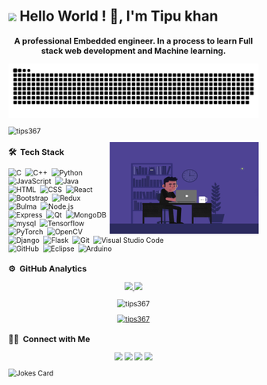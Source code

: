 <!-- Greet -->
<h1><img src="https://emojis.slackmojis.com/emojis/images/1531849430/4246/blob-sunglasses.gif?1531849430" width="30"/> Hello World ! 👋, I'm Tipu khan </h1>

<!-- About me -->
<h3 align="center">A professional Embedded engineer. In a process to learn Full stack web development and Machine learning.</h3>

<!-- Snake eating commits animation -->
![Snake animation](https://github.com/tips367/tips367/blob/main/github-user-contribution.svg)

<!-- Profile views -->
<p align="left"> <img src="https://komarev.com/ghpvc/?username=tips367&label=Profile%20views&color=0e75b6&style=flat" alt="tips367" /> </p>

<!-- GIF-->
<img alt="Coding" src="https://github.com/tips367/tips367/blob/main/ef16e4e68b0d3cb81e6bb8a8c3258d7e.gif" align="right" width="300" height="185"/>

### 🛠 &nbsp;Tech Stack

![C](https://img.shields.io/badge/-C-05122A?style=flat&logo=C&logoColor=A8B9CC)&nbsp;
![C++](https://img.shields.io/badge/-C++-05122A?style=flat&logo=C%2B%2B&logoColor=00599C)&nbsp;
![Python](https://img.shields.io/badge/-Python-05122A?style=flat&logo=python)&nbsp;
![JavaScript](https://img.shields.io/badge/-JavaScript-05122A?style=flat&logo=javascript)&nbsp;
![Java](https://img.shields.io/badge/-Java-05122A?style=flat&logo=Java&logoColor=FFA518)\
![HTML](https://img.shields.io/badge/-HTML-05122A?style=flat&logo=HTML5)&nbsp;
![CSS](https://img.shields.io/badge/-CSS-05122A?style=flat&logo=CSS3&logoColor=1572B6)&nbsp;
![React](https://img.shields.io/badge/-React-05122A?style=flat&logo=react)&nbsp;
![Bootstrap](https://img.shields.io/badge/-Bootstrap-05122A?style=flat&logo=bootstrap&logoColor=7952B3)&nbsp;
![Redux](https://img.shields.io/badge/-Redux-05122A?style=flat&logo=redux&logoColor=764ABC)\
![Bulma](https://img.shields.io/badge/-Bulma-05122A?style=flat&logo=bulma)&nbsp;
![Node.js](https://img.shields.io/badge/-Node.js-05122A?style=flat&logo=node.js)&nbsp;
![Express](https://img.shields.io/badge/-Express-05122A?style=flat&logo=express)&nbsp;
![Qt](https://img.shields.io/badge/-Qt-05122A?style=flat&logo=qt)&nbsp;
![MongoDB](https://img.shields.io/badge/-MongoDB-05122A?style=flat&logo=mongoDB)\
![mysql](https://img.shields.io/badge/-MySQL-05122A?style=flat&logo=MySQL&logoColor=4479A1)&nbsp;
![Tensorflow](https://img.shields.io/badge/-TensorFlow-05122A?style=flat&logo=TensorFlow)&nbsp;
![PyTorch](https://img.shields.io/badge/-PyTorch-05122A?style=flat&logo=PyTorch)&nbsp;
![OpenCV](https://img.shields.io/badge/-OpenCV-05122A?style=flat&logo=OpenCV&logoColor=5C3EE8)\
![Django](https://img.shields.io/badge/-Django-05122A?style=flat&logo=django&logoColor=092E20)&nbsp;
![Flask](https://img.shields.io/badge/-Flask-05122A?style=flat&logo=flask)&nbsp;
![Git](https://img.shields.io/badge/-Git-05122A?style=flat&logo=git)&nbsp;
![Visual Studio Code](https://img.shields.io/badge/-Visual%20Studio%20Code-05122A?style=flat&logo=visual-studio-code&logoColor=007ACC)\
![GitHub](https://img.shields.io/badge/-GitHub-05122A?style=flat&logo=github)&nbsp;
![Eclipse](https://img.shields.io/badge/-Eclipse-05122A?style=flat&logo=eclipse-ide&logoColor=2C2255)&nbsp;
![Arduino](https://img.shields.io/badge/-Arduino-05122A?style=flat&logo=Arduino&logoColor=00979D)


### ⚙️ &nbsp;GitHub Analytics

<p align="center">
<a href="https://github.com/tips367">
  <img height="180em" src="https://github-readme-stats-eight-theta.vercel.app/api?username=tips367&show_icons=true&theme=algolia&include_all_commits=true&count_private=true"/>
  <img height="180em" src="https://github-readme-stats-eight-theta.vercel.app/api/top-langs/?username=tips367&layout=compact&langs_count=8&theme=algolia"/>
</a>
</p>

<!-- Write your comments here -->
<p align="center"><img align="center" src="https://github-readme-streak-stats.herokuapp.com/?user=tips367&theme=algolia" alt="tips367" /></p>

<!-- Trophies -->
<p align="center"> <a href="https://github.com/ryo-ma/github-profile-trophy"><img src="https://github-profile-trophy.vercel.app/?username=tips367&rank=SECRET,SSS,SS,S,AAA,AA,A,B,C&theme=onedark" alt="tips367" /></a> </p>

### 🤝🏻 &nbsp;Connect with Me

<p align="center">
<a href="https://www.linkedin.com/in/tipu-khan-80132012a/"><img src="https://img.shields.io/badge/-Tipu%20Khan-0077B5?style=flat&logo=Linkedin&logoColor=white"/></a>
<a href="mailto:tipu367.khan@gmail.com"><img src="https://img.shields.io/badge/-tipu367.khan@gmail.com-D14836?style=flat&logo=Gmail&logoColor=white"/></a>
<a href="https://instagram.com/tipu_khan"><img src="https://img.shields.io/badge/-@tipu__khan-E4405F?style=flat&logo=Instagram&logoColor=white"/></a>
<a href="https://facebook.com/tipu367.khan"><img src="https://img.shields.io/badge/-@tipu367.khan-1877F2?style=flat&logo=Facebook&logoColor=white"/></a>
  <!-- hackerrank -->
  <!-- codechef -->
  <!-- kaggle -->
</p>


<!-- Markdown -->
![Jokes Card](https://readme-jokes.vercel.app/api)
